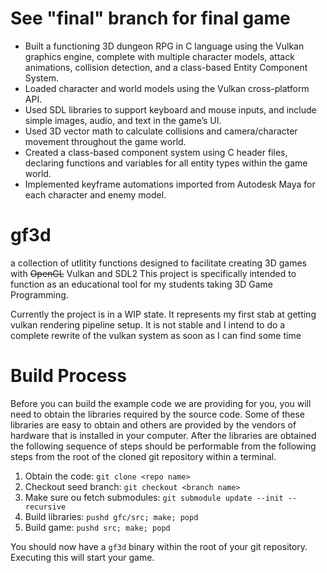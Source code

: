 # See "final" branch for final game
- Built a functioning 3D dungeon RPG in C language using the Vulkan graphics engine, complete with multiple character models, attack animations, collision detection, and a class-based Entity Component System. 
- Loaded character and world models using the Vulkan cross-platform API. 
- Used SDL libraries to support keyboard and mouse inputs, and include simple images, 
audio, and text in the game’s UI.
- Used 3D vector math to calculate collisions and camera/character movement
throughout the game world.
- Created a class-based component system using C header files, declaring functions 
and variables for all entity types within the game world.
- Implemented keyframe automations imported from Autodesk Maya for each character 
and enemy model.


# gf3d
a collection of utlitity functions designed to facilitate creating 3D games with ~~OpenGL~~ Vulkan and SDL2
This project is specifically intended to function as an educational tool for my students taking 3D Game Programming.

Currently the project is in a WIP state.
It represents my first stab at getting vulkan rendering pipeline setup.
It is not stable and I intend to do a complete rewrite of the vulkan system as soon as I can find some time


# Build Process

Before you can build the example code we are providing for you, you will need to obtain the libraries required
by the source code. Some of these libraries are easy to obtain and others are provided by the vendors of hardware
that is installed in your computer. After the libraries are obtained the following sequence of steps should be
performable from the following steps from the root of the cloned git repository within a terminal. 

1. Obtain the code: `git clone <repo name>`
2. Checkout seed branch: `git checkout <branch name>`
3. Make sure ou fetch submodules: `git submodule update --init --recursive`
4. Build libraries: `pushd gfc/src; make; popd`
5. Build game: `pushd src; make; popd`

You should now have a `gf3d` binary within the root of your git repository. Executing this will start your game.
